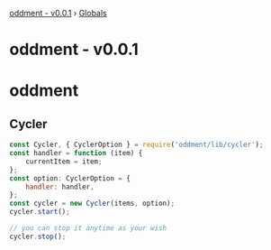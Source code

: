 [oddment - v0.0.1](README.md) › [Globals](globals.md)

# oddment - v0.0.1

# oddment

## Cycler

```javascript
const Cycler, { CyclerOption } = require('oddment/lib/cycler');
const handler = function (item) {
    currentItem = item;
};
const option: CyclerOption = {
    handler: handler,
};
const cycler = new Cycler(items, option);
cycler.start();

// you can stop it anytime as your wish
cycler.stop();
```
